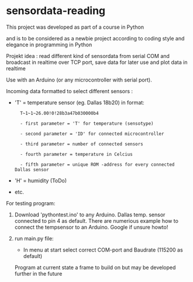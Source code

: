 # sensordata-reading

This project was developed as part of a course in Python

and is to be considered as a newbie project according to coding style and elegance in programming in Python


Projekt idea : read different kind of sensordata from serial COM and broadcast in realtime over TCP port, save data for later use and plot data in realtime

Use with an Arduino (or any microcontroller with serial port).

Incoming data formatted to select different sensors :

- 'T' = temperature sensor (eg. Dallas 18b20) in format: 

        T~1~1~26.00!0!28b3a47b030000b4
        
        - first parameter = 'T' for temperature (sensotype)

        - second parameter = 'ID' for connected microcontroller
        
        - third parameter = number of connected sensors
        
        - fourth parameter = temperature in Celcius
        
        - fifth parameter = unique ROM -address for every connected  Dallas sensor
        
        
- 'H' = humidity (ToDo)
- etc.

For testing program:

1) Download 'pythontest.ino' to any Arduino. Dallas temp. sensor connected to pin 4 as default.
    There are numerious example how to connect the tempsensor to an Arduino. Google if unsure howto!

2) run main.py file:

    - In menu at start select correct COM-port and Baudrate (115200 as default)

   Program at current state a frame to build on but may be developed further in the future




